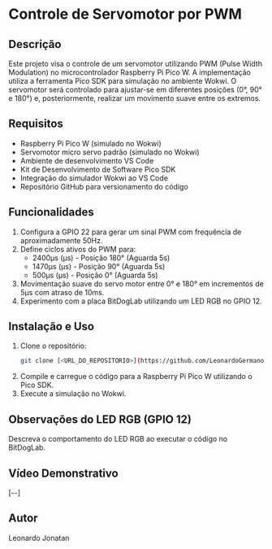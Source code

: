 # Controle de Servomotor por PWM

## Descrição
Este projeto visa o controle de um servomotor utilizando PWM (Pulse Width Modulation) no microcontrolador Raspberry Pi Pico W. A implementação utiliza a ferramenta Pico SDK para simulação no ambiente Wokwi. O servomotor será controlado para ajustar-se em diferentes posições (0°, 90° e 180°) e, posteriormente, realizar um movimento suave entre os extremos.

## Requisitos
- Raspberry Pi Pico W (simulado no Wokwi)
- Servomotor micro servo padrão (simulado no Wokwi)
- Ambiente de desenvolvimento VS Code
- Kit de Desenvolvimento de Software Pico SDK
- Integração do simulador Wokwi ao VS Code
- Repositório GitHub para versionamento do código

## Funcionalidades
1. Configura a GPIO 22 para gerar um sinal PWM com frequência de aproximadamente 50Hz.
2. Define ciclos ativos do PWM para:
   - 2400µs (μs) - Posição 180° (Aguarda 5s)
   - 1470µs (μs) - Posição 90° (Aguarda 5s)
   - 500µs (μs) - Posição 0° (Aguarda 5s)
3. Movimentação suave do servo motor entre 0° e 180° em incrementos de 5µs com atraso de 10ms.
4. Experimento com a placa BitDogLab utilizando um LED RGB no GPIO 12.

## Instalação e Uso
1. Clone o repositório:
   ```bash
   git clone [<URL_DO_REPOSITORIO>](https://github.com/LeonardoGermano/tarefa_servo_motor.git)
   ```
2. Compile e carregue o código para a Raspberry Pi Pico W utilizando o Pico SDK.
3. Execute a simulação no Wokwi.

## Observações do LED RGB (GPIO 12)
Descreva o comportamento do LED RGB ao executar o código no BitDogLab.

## Vídeo Demonstrativo
[--]

## Autor
Leonardo Jonatan

